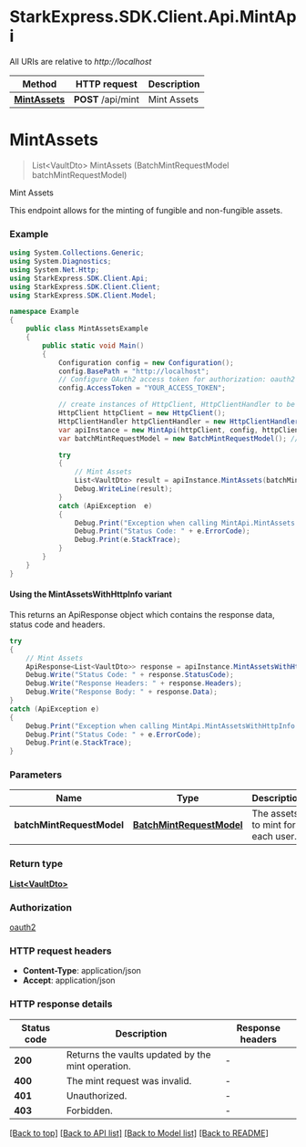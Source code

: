 # StarkExpress.SDK.Client.Api.MintApi

All URIs are relative to *http://localhost*

| Method | HTTP request | Description |
|--------|--------------|-------------|
| [**MintAssets**](MintApi.md#mintassets) | **POST** /api/mint | Mint Assets |

<a name="mintassets"></a>
# **MintAssets**
> List&lt;VaultDto&gt; MintAssets (BatchMintRequestModel batchMintRequestModel)

Mint Assets

This endpoint allows for the minting of fungible and non-fungible assets.

### Example
```csharp
using System.Collections.Generic;
using System.Diagnostics;
using System.Net.Http;
using StarkExpress.SDK.Client.Api;
using StarkExpress.SDK.Client.Client;
using StarkExpress.SDK.Client.Model;

namespace Example
{
    public class MintAssetsExample
    {
        public static void Main()
        {
            Configuration config = new Configuration();
            config.BasePath = "http://localhost";
            // Configure OAuth2 access token for authorization: oauth2
            config.AccessToken = "YOUR_ACCESS_TOKEN";

            // create instances of HttpClient, HttpClientHandler to be reused later with different Api classes
            HttpClient httpClient = new HttpClient();
            HttpClientHandler httpClientHandler = new HttpClientHandler();
            var apiInstance = new MintApi(httpClient, config, httpClientHandler);
            var batchMintRequestModel = new BatchMintRequestModel(); // BatchMintRequestModel | The assets to mint for each user.

            try
            {
                // Mint Assets
                List<VaultDto> result = apiInstance.MintAssets(batchMintRequestModel);
                Debug.WriteLine(result);
            }
            catch (ApiException  e)
            {
                Debug.Print("Exception when calling MintApi.MintAssets: " + e.Message);
                Debug.Print("Status Code: " + e.ErrorCode);
                Debug.Print(e.StackTrace);
            }
        }
    }
}
```

#### Using the MintAssetsWithHttpInfo variant
This returns an ApiResponse object which contains the response data, status code and headers.

```csharp
try
{
    // Mint Assets
    ApiResponse<List<VaultDto>> response = apiInstance.MintAssetsWithHttpInfo(batchMintRequestModel);
    Debug.Write("Status Code: " + response.StatusCode);
    Debug.Write("Response Headers: " + response.Headers);
    Debug.Write("Response Body: " + response.Data);
}
catch (ApiException e)
{
    Debug.Print("Exception when calling MintApi.MintAssetsWithHttpInfo: " + e.Message);
    Debug.Print("Status Code: " + e.ErrorCode);
    Debug.Print(e.StackTrace);
}
```

### Parameters

| Name | Type | Description | Notes |
|------|------|-------------|-------|
| **batchMintRequestModel** | [**BatchMintRequestModel**](BatchMintRequestModel.md) | The assets to mint for each user. |  |

### Return type

[**List&lt;VaultDto&gt;**](VaultDto.md)

### Authorization

[oauth2](../README.md#oauth2)

### HTTP request headers

 - **Content-Type**: application/json
 - **Accept**: application/json


### HTTP response details
| Status code | Description | Response headers |
|-------------|-------------|------------------|
| **200** | Returns the vaults updated by the mint operation. |  -  |
| **400** | The mint request was invalid. |  -  |
| **401** | Unauthorized. |  -  |
| **403** | Forbidden. |  -  |

[[Back to top]](#) [[Back to API list]](../README.md#documentation-for-api-endpoints) [[Back to Model list]](../README.md#documentation-for-models) [[Back to README]](../README.md)

